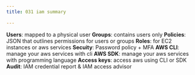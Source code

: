 ```yaml
---
title: 031 iam summary
 
---
```


**Users**: mapped to a physical user
**Groups**: contains users only
**Policies**: JSON that outlines permissions for users or groups
**Roles**: for EC2 instances or aws services
**Secuity**: Password policy + MFA
**AWS CLI**: manage your aws services with cli
**AWS SDK**: manage your aws services with programming language
**Access keys**: access aws using CLI or SDK
**Audit**: IAM credential report & IAM access advisor
